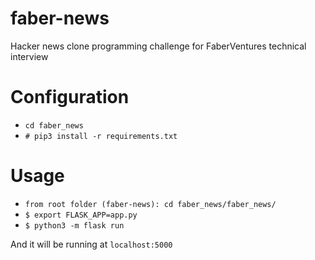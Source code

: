 # faber-news

Hacker news clone programming challenge for FaberVentures technical interview

# Configuration
* `cd faber_news`
* `# pip3 install -r requirements.txt`

# Usage
* `from root folder (faber-news): cd faber_news/faber_news/`
* `$ export FLASK_APP=app.py`
* `$ python3 -m flask run`

And it will be running at `localhost:5000`
